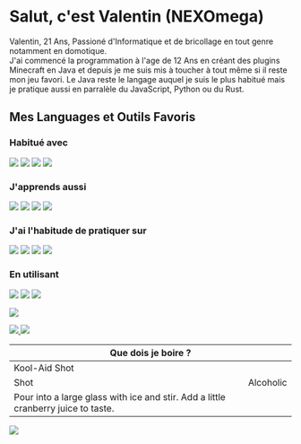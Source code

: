 <h1>Salut, c'est Valentin (NEXOmega)</h1>
<p>
Valentin, 21 Ans, Passioné d'Informatique et de bricollage en tout genre notamment en domotique.<br/>
J'ai commencé la programmation à l'age de 12 Ans en créant des plugins Minecraft en Java et depuis je me suis mis à toucher à tout même si il reste mon jeu favori.
Le Java reste le langage auquel je suis le plus habitué mais je pratique aussi en parralèle du JavaScript, Python ou du Rust.
</p>

<h2>Mes Languages et Outils Favoris</br></h2>
<p>
<h3>Habitué avec</h3>
<img src="https://img.shields.io/badge/-Java-blue?style=flat-square&logo=java&logoColor=white" />
<img src="https://img.shields.io/badge/-Python-blue?style=flat-square&logo=python&logoColor=white" />
<img src="https://img.shields.io/badge/-MongoDB-blue?style=flat-square&logo=mongodb&logoColor=white" />
<img src="https://img.shields.io/badge/-Git-blue?style=flat-square&logo=git&logoColor=white" />
<h3>J&#39;apprends aussi</h3>
<img src="https://img.shields.io/badge/-Redis-blue?style=flat-square&logo=redis&logoColor=white" />
<img src="https://img.shields.io/badge/-NodeJs-blue?style=flat-square&logo=Node.js&logoColor=white" />
<img src="https://img.shields.io/badge/-JavaScript-blue?style=flat-square&logo=javascript&logoColor=white" />
<img src="https://img.shields.io/badge/-Godot-blue?style=flat-square&logo=godot-engine&logoColor=white" />
<h3>J&#39;ai l&#39;habitude de pratiquer sur</h3>
<img src="https://img.shields.io/badge/-Docker-blue?style=flat-square&logo=docker&logoColor=white" />
<img src="https://img.shields.io/badge/-Linux-blue?style=flat-square&logo=linux&logoColor=white" />
<img src="https://img.shields.io/badge/-NixOs-blue?style=flat-square&logo=nixos&logoColor=white" />
<img src="https://img.shields.io/badge/-Raspberrry-blue?style=flat-square&logo=Raspberry-Pi&logoColor=white" />
<h3>En utilisant</h3>
<img src="https://img.shields.io/badge/-Trello-blue?style=flat-square&logo=Trello&logoColor=white" />
<img src="https://img.shields.io/badge/-VSCode-blue?style=flat-square&logo=visual-studio-code&logoColor=white" />
<img src="https://img.shields.io/badge/-IntelliJ Idea-blue?style=flat-square&logo=intellij-idea&logoColor=white" />
<p>

<p>
<img src="https://github-readme-stats.vercel.app/api?username=NEXOmega&amp;show_icons=true" />
</p>

<p>
<a href="http://github.com/NEXOmega">
<img src="https://img.shields.io/badge/-Github-black?style=for-the-badge&logo=github&logoColor=white" />
</a>
<a href="https://www.youtube.com/channel/UC0Ko8lLkMC7j63IE6RLnAjA">
<img src="https://img.shields.io/badge/-Youtube-FF0000?style=for-the-badge&logo=youtube&logoColor=white" />
</a>
</p>


<table style="width:100%">
<thead>
<th colspan="2">Que dois je boire ?</th>
</thead>
<tbody>
<tr>
<td>Kool-Aid Shot</td>
</tr>
<tr>
<td>Shot</td>
<td>Alcoholic</td>
</tr>
<tr>
<td>Pour into a large glass with ice and stir. Add a little cranberry juice to taste.</td>
</tr>
</tbody>
</table>
<img src="https://www.thecocktaildb.com/images/media/drink/fegm621503564966.jpg" />